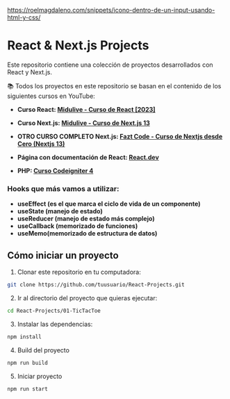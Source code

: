https://roelmagdaleno.com/snippets/icono-dentro-de-un-input-usando-html-y-css/

# React & Next.js Projects
Este repositorio contiene una colección de proyectos desarrollados con React y Next.js.

📚 Todos los proyectos en este repositorio se basan en el contenido de los siguientes cursos en YouTube:
- **Curso React: [Midulive - Curso de React [2023]](https://www.youtube.com/watch?v=7iobxzd_2wY&list=PLUofhDIg_38q4D0xNWp7FEHOTcZhjWJ29)**
- **Curso Next.js: [Midulive - Curso de Next.js 13](https://www.youtube.com/watch?v=tA-_vAz9y78)**
- **OTRO CURSO COMPLETO Next.js: [Fazt Code - Curso de Nextjs desde Cero (Nextjs 13)](https://www.youtube.com/watch?v=_SPoSMmN3ZU)**
- **Página con documentación de React: [React.dev](https://es.react.dev/learn)**

- **PHP: [Curso Codeigniter 4](https://www.youtube.com/playlist?list=PL-Mlm_HYjCo9od4jKwVimQN7P3dK07xAb)**

### Hooks que más vamos a utilizar:
- **useEffect (es el que marca el ciclo de vida de un componente)**
- **useState (manejo de estado)**
- **useReducer (manejo de estado más complejo)**
- **useCallback (memorizado de funciones)**
- **useMemo(memorizado de estructura de datos)**

## Cómo iniciar un proyecto
1. Clonar este repositorio en tu computadora:
```bash
git clone https://github.com/tuusuario/React-Projects.git
```
2. Ir al directorio del proyecto que quieras ejecutar:
```bash
cd React-Projects/01-TicTacToe
```
3. Instalar las dependencias:
```bash
npm install
```
4. Build del proyecto
```bash
npm run build
```
5. Iniciar proyecto
```bash
npm run start
```
